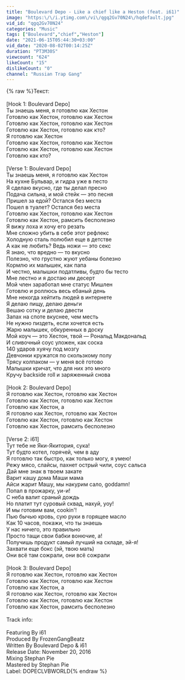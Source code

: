 ```yaml
---
title: "Boulevard Depo - Like a chief like a Heston (feat. i61)"
image: "https:\/\/i.ytimg.com\/vi\/qgq2Gv70N24\/hqdefault.jpg"
vid_id: "qgq2Gv70N24"
categories: "Music"
tags: ["Boulevard","chief","Heston"]
date: "2021-06-15T05:44:30+03:00"
vid_date: "2020-08-02T00:14:25Z"
duration: "PT3M30S"
viewcount: "624"
likeCount: "15"
dislikeCount: "0"
channel: "Russian Trap Gang"
---
```

{% raw %}Текст:<br /><br />[Hook 1: Boulevard Depo]<br />Ты знаешь меня, я готовлю как Хестон<br />Готовлю как Хестон, готовлю как Хестон<br />Готовлю как Хестон, готовлю как Хестон<br />Готовлю как Хестон, готовлю как кто?<br />Я готовлю как Хестон<br />Готовлю как Хестон, готовлю как Хестон<br />Готовлю как Хестон, готовлю как Хестон<br />Готовлю как кто?<br /><br />[Verse 1: Boulevard Depo]<br />Ты знаешь меня, я готовлю как Хестон<br />На кухне Бульвар, и гидра уже в песто<br />Я сделаю вкусно, где ты делал пресно<br />Подача сильна, и мой стейк — это песня<br />Пришел за едой? Остался без места<br />Пошел в туалет? Остался без места<br />Готовлю как Хестон, готовлю как Хестон<br />Готовлю как Хестон, рамсить бесполезно<br />Я вижу лоха и хочу его резать<br />Мне сложно убить в себе этот рефлекс<br />Холодную сталь полюбил еще в детстве<br />А как не любить? Ведь ножи — это секс<br />Я знаю, что вредно — то вкусно<br />Полезно, что грустно жуют уебаны болезно<br />Кормлю их малышек, как папа<br />И честно, малышки податливы, будто бы тесто<br />Мне лестно и я достаю им десерт<br />Мой член заработал мне статус Мишлен<br />Готовлю и роллюсь весь ебаный день<br />Мне некогда хейтить людей в интернете<br />Я делаю пищу, делаю деньги<br />Вешаю сотку и делаю двести<br />Запах на споте вкуснее, чем месть<br />Не нужно пиздеть, если хочется есть<br />Жарю малышек, обкуренных в доску<br />Мой коуч — это Хестон, твой — Рональд Макдональд<br />И сливочный соус уложен, как соска<br />140 ударов хуячу под мозгу<br />Девчонки кружатся по скользкому полу<br />Трясу колпаком — у меня всё готово<br />Малышки кричат, что для них это много<br />Кручу backside roll и заряженный снова<br /><br />[Hook 2: Boulevard Depo]<br />Я готовлю как Хестон, готовлю как Хестон<br />Готовлю как Хестон, готовлю как Хестон<br />Готовлю как Хестон, а<br />Я готовлю как Хестон, готовлю как Хестон<br />Готовлю как Хестон, готовлю как Хестон<br />Готовлю как Хестон, рамсить бесполезно<br /><br />[Verse 2: i61]<br />Тут тебе не Яки-Якитория, сука!<br />Тут будто котел, горячей, чем в аду<br />Я готовлю так быстро, как только могу, я умею!<br />Режу мясо, слайсы, пахнет острый чили, соус сальса<br />Дай мне знак в твоем закате<br />Варит кашу дома Маши мама<br />Айси жарит Машу, мы накурим сало, goddamn!<br />Попал в прожарку, уи-и!<br />С неба валит сраный дождь<br />Но платит тут суровый сквад, нахуй, уоу!<br />И мы готовим вам, cookin'!<br />Пью бычью кровь, сую руки в горящее масло<br />Как 10 часов, покажи, что ты знаешь<br />У нас ничего, это правильно<br />Просто тащи свои бабки вонючие, а!<br />Получишь продукт самый лучший на складе, эй-я!<br />Захвати еще бокс (эй, твою мать)<br />Они всё там сожрали, они всё сожрали<br /><br />[Hook 3: Boulevard Depo]<br />Я готовлю как Хестон, готовлю как Хестон<br />Готовлю как Хестон, готовлю как Хестон<br />Готовлю как Хестон, а<br />Я готовлю как Хестон, готовлю как Хестон<br />Готовлю как Хестон, готовлю как Хестон<br />Готовлю как Хестон, рамсить бесполезно<br /><br />Track info: <br /><br />Featuring By i61<br />Produced By FrozenGangBeatz<br />Written By Boulevard Depo &amp; i61<br />Release Date: November 20, 2016<br />Mixing Stephan Pie<br />Mastered by Stephan Pie<br />Label: DOPECLVBWORLD{% endraw %}

